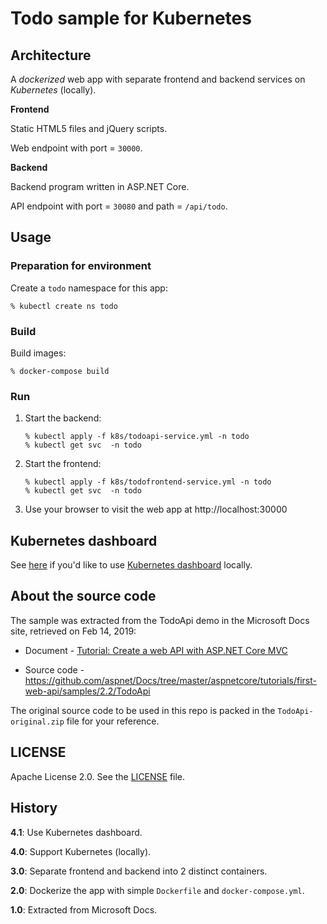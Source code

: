 # Todo sample for Kubernetes

## Architecture

A *dockerized* web app with separate frontend and backend services on *Kubernetes* (locally).

**Frontend**

Static HTML5 files and jQuery scripts.

Web endpoint with port = `30000`.

**Backend**

Backend program written in ASP.NET Core.

API endpoint with port = `30080` and path = `/api/todo`.


## Usage

### Preparation for environment

Create a `todo` namespace for this app:

```
% kubectl create ns todo
```

### Build

Build images:

```
% docker-compose build
```


### Run

1. Start the backend:

   ```
   % kubectl apply -f k8s/todoapi-service.yml -n todo
   % kubectl get svc  -n todo
   ```

2. Start the frontend:

   ```
   % kubectl apply -f k8s/todofrontend-service.yml -n todo
   % kubectl get svc  -n todo
   ```

3. Use your browser to visit the web app at http://localhost:30000


## Kubernetes dashboard

See [here](k8s-dashboard.md) if you'd like to use [Kubernetes dashboard](https://github.com/kubernetes/dashboard) locally.


## About the source code

The sample was extracted from the TodoApi demo in the Microsoft Docs site, retrieved on Feb 14, 2019:

 - Document - [Tutorial: Create a web API with ASP.NET Core MVC](https://docs.microsoft.com/zh-tw/aspnet/core/tutorials/first-web-api)

 - Source code - https://github.com/aspnet/Docs/tree/master/aspnetcore/tutorials/first-web-api/samples/2.2/TodoApi


The original source code to be used in this repo is packed in the `TodoApi-original.zip` file for your reference.


## LICENSE

Apache License 2.0.  See the [LICENSE](LICENSE) file.


## History

**4.1**: Use Kubernetes dashboard.

**4.0**: Support Kubernetes (locally).

**3.0**: Separate frontend and backend into 2 distinct containers.

**2.0**: Dockerize the app with simple `Dockerfile` and `docker-compose.yml`.

**1.0**: Extracted from Microsoft Docs.
